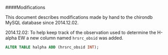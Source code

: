 ####Modifications

This document describes modifications made by hand to the chirondb MySQL database since 2014.12.02.

2014.12.02:
To help keep track of the observation used to determine the H-alpha EW a new column named `hrsrc_obsid` was added.

```SQL
ALTER TABLE halpha ADD (hrsrc_obsid INT);
```
